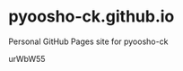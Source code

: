 # pyoosho-ck.github.io
Personal GitHub Pages site for pyoosho-ck





























urWbW55

